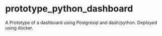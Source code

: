 # prototype_python_dashboard
A Prototype of a dashboard using Postgresql and dash/python.  Deployed using docker.
